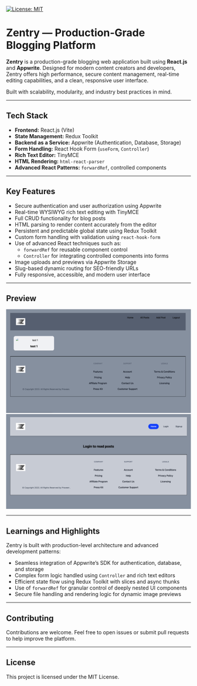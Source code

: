 [![License: MIT](https://img.shields.io/badge/License-MIT-yellow.svg)](LICENSE)

# Zentry — Production-Grade Blogging Platform

**Zentry** is a production-grade blogging web application built using **React.js** and **Appwrite**. Designed for modern content creators and developers, Zentry offers high performance, secure content management, real-time editing capabilities, and a clean, responsive user interface.

Built with scalability, modularity, and industry best practices in mind.

---

## Tech Stack

- **Frontend:** React.js (Vite)
- **State Management:** Redux Toolkit
- **Backend as a Service:** Appwrite (Authentication, Database, Storage)
- **Form Handling:** React Hook Form (`useForm`, `Controller`)
- **Rich Text Editor:** TinyMCE
- **HTML Rendering:** `html-react-parser`
- **Advanced React Patterns:** `forwardRef`, controlled components

---

## Key Features

- Secure authentication and user authorization using Appwrite
- Real-time WYSIWYG rich text editing with TinyMCE
- Full CRUD functionality for blog posts
- HTML parsing to render content accurately from the editor
- Persistent and predictable global state using Redux Toolkit
- Custom form handling with validation using `react-hook-form`
- Use of advanced React techniques such as:
  - `forwardRef` for reusable component control
  - `Controller` for integrating controlled components into forms
- Image uploads and previews via Appwrite Storage
- Slug-based dynamic routing for SEO-friendly URLs
- Fully responsive, accessible, and modern user interface

---

## Preview

![Zentry Screenshot](./Zentry-website.png)
![Zentry Screenshot](./Zentry-website2.png)

---

## Learnings and Highlights

Zentry is built with production-level architecture and advanced development patterns:

- Seamless integration of Appwrite’s SDK for authentication, database, and storage
- Complex form logic handled using `Controller` and rich text editors
- Efficient state flow using Redux Toolkit with slices and async thunks
- Use of `forwardRef` for granular control of deeply nested UI components
- Secure file handling and rendering logic for dynamic image previews

---

## Contributing

Contributions are welcome. Feel free to open issues or submit pull requests to help improve the platform.

---

## License

This project is licensed under the MIT License.

